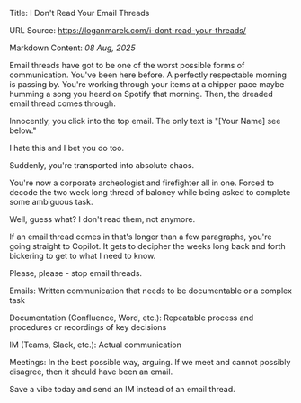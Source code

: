 Title: I Don't Read Your Email Threads

URL Source: https://loganmarek.com/i-dont-read-your-threads/

Markdown Content:
_08 Aug, 2025_

Email threads have got to be one of the worst possible forms of communication. You've been here before. A perfectly respectable morning is passing by. You're working through your items at a chipper pace maybe humming a song you heard on Spotify that morning. Then, the dreaded email thread comes through.

Innocently, you click into the top email. The only text is "[Your Name] see below."

I hate this and I bet you do too.

Suddenly, you're transported into absolute chaos.

You're now a corporate archeologist and firefighter all in one. Forced to decode the two week long thread of baloney while being asked to complete some ambiguous task.

Well, guess what? I don't read them, not anymore.

If an email thread comes in that's longer than a few paragraphs, you're going straight to Copilot. It gets to decipher the weeks long back and forth bickering to get to what I need to know.

Please, please - stop email threads.

Emails: Written communication that needs to be documentable or a complex task

Documentation (Confluence, Word, etc.): Repeatable process and procedures or recordings of key decisions

IM (Teams, Slack, etc.): Actual communication

Meetings: In the best possible way, arguing. If we meet and cannot possibly disagree, then it should have been an email.

Save a vibe today and send an IM instead of an email thread.